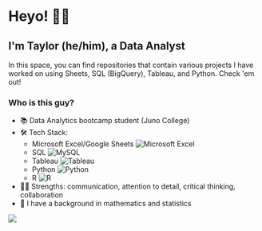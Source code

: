 # Heyo! ✌🏼
## I'm Taylor (he/him), a Data Analyst

In this space, you can find repositories that contain various projects I have worked on using Sheets, SQL (BigQuery), Tableau, and Python. Check 'em out!

### Who is this guy?<br>
* 📚 Data Analytics bootcamp student (Juno College)<br>
* 🛠 Tech Stack:
    * Microsoft Excel/Google Sheets ![Microsoft Excel](https://img.shields.io/badge/Microsoft_Excel-217346?style=for-the-badge&logo=microsoft-excel&logoColor=white) <br>
    * SQL ![MySQL](https://img.shields.io/badge/mysql-%2300f.svg?style=for-the-badge&logo=mysql&logoColor=white) <br>
    * Tableau ![Tableau](https://img.shields.io/badge/Tableau-E97627?style=for-the-badge&logo=Tableau&logoColor=white) <br>
    * Python ![Python](https://img.shields.io/badge/python-3670A0?style=for-the-badge&logo=python&logoColor=ffdd54) <br>
    * R ![R](https://img.shields.io/badge/r-%23276DC3.svg?style=for-the-badge&logo=r&logoColor=white) <br>
* 💪🏻 Strengths: communication, attention to detail, critical thinking, collaboration<br>
* 🧮 I have a background in mathematics and statistics<br>

![](https://img.shields.io/badge/Code-Python-informational?style=flat&logo=#3776AB&logoColor=white&color=2bbc8a)

<!--
**taylortripp/taylortripp** is a ✨ _special_ ✨ repository because its `README.md` (this file) appears on your GitHub profile.

Here are some ideas to get you started:

- 🔭 I’m currently working on ...
- 🌱 I’m currently learning ...
- 👯 I’m looking to collaborate on ...
- 🤔 I’m looking for help with ...
- 💬 Ask me about ...
- 📫 How to reach me: ...
- 😄 Pronouns: ...
- ⚡ Fun fact: ...

(<img src="{https://img.shields.io/badge/Numpy-777BB4?style=for-the-badge&logo=numpy&logoColor=white}" />, <img src="{https://img.shields.io/badge/Pandas-2C2D72?style=for-the-badge&logo=pandas&logoColor=white}" />, <img src="{https://img.shields.io/badge/Plotly-239120?style=for-the-badge&logo=plotly&logoColor=white}" />, <img src="{https://img.shields.io/badge/scikit_learn-F7931E?style=for-the-badge&logo=scikit-learn&logoColor=white}" /> )
-->
